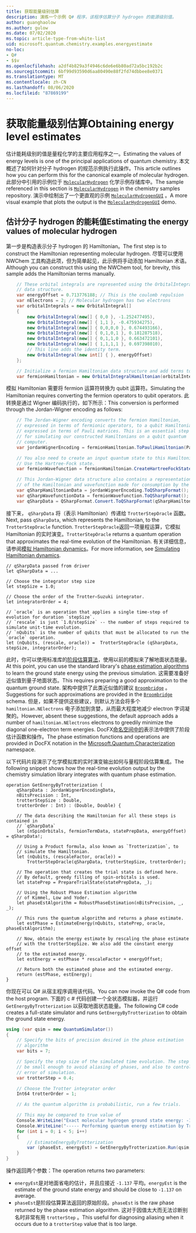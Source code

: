 ```yaml
---
title: 获取能量级别估算
description: 演练一个示例 Q# 程序，该程序估算分子 hydrogen 的能源级别值。
author: guanghaolow
ms.author: gulow
ms.date: 07/02/2020
ms.topic: article-type-from-white-list
uid: microsoft.quantum.chemistry.examples.energyestimate
no-loc:
- Q#
- $$v
ms.openlocfilehash: a2df4b829a3f4946c6de6e6b80ad72a5bc192b2c
ms.sourcegitcommit: 6bf99d93590d6aa80490e88f2fd74dbbee8e0371
ms.translationtype: MT
ms.contentlocale: zh-CN
ms.lasthandoff: 08/06/2020
ms.locfileid: "87869199"
---
```

# <a name="obtaining-energy-level-estimates"></a><span data-ttu-id="5cdf6-103">获取能量级别估算</span><span class="sxs-lookup"><span data-stu-id="5cdf6-103">Obtaining energy level estimates</span></span>
<span data-ttu-id="5cdf6-104">估计能耗级别的值是量程化学的主要应用程序之一。</span><span class="sxs-lookup"><span data-stu-id="5cdf6-104">Estimating the values of energy levels is one of the principal applications of quantum chemistry.</span></span> <span data-ttu-id="5cdf6-105">本文概述了如何针对分子 hydrogen 的规范示例执行此操作。</span><span class="sxs-lookup"><span data-stu-id="5cdf6-105">This article outlines how you can perform this for the canonical example of molecular hydrogen.</span></span> <span data-ttu-id="5cdf6-106">此部分中引用的示例位于 [`MolecularHydrogen`](https://github.com/microsoft/Quantum/tree/master/samples/chemistry/MolecularHydrogen) 化学示例存储库中。</span><span class="sxs-lookup"><span data-stu-id="5cdf6-106">The sample referenced in this section is [`MolecularHydrogen`](https://github.com/microsoft/Quantum/tree/master/samples/chemistry/MolecularHydrogen) in the chemistry samples repository.</span></span> <span data-ttu-id="5cdf6-107">演示中绘制出了一个更直观的示例 [`MolecularHydrogenGUI`](https://github.com/microsoft/Quantum/tree/master/samples/chemistry/MolecularHydrogenGUI) 。</span><span class="sxs-lookup"><span data-stu-id="5cdf6-107">A more visual example that plots the output is the [`MolecularHydrogenGUI`](https://github.com/microsoft/Quantum/tree/master/samples/chemistry/MolecularHydrogenGUI) demo.</span></span>

## <a name="estimating-the-energy-values-of-molecular-hydrogen"></a><span data-ttu-id="5cdf6-108">估计分子 hydrogen 的能耗值</span><span class="sxs-lookup"><span data-stu-id="5cdf6-108">Estimating the energy values of molecular hydrogen</span></span>

<span data-ttu-id="5cdf6-109">第一步是构造表示分子 hydrogen 的 Hamiltonian。</span><span class="sxs-lookup"><span data-stu-id="5cdf6-109">The first step is to construct the Hamiltonian representing molecular hydrogen.</span></span> <span data-ttu-id="5cdf6-110">尽管可以使用 NWChem 工具构造此项，但为简单起见，此示例将手动添加 Hamiltonian 术语。</span><span class="sxs-lookup"><span data-stu-id="5cdf6-110">Although you can construct this using the NWChem tool, for brevity, this sample adds the Hamiltonian terms manually.</span></span>

```csharp
    // These orbital integrals are represented using the OrbitalIntegral
    // data structure.
    var energyOffset = 0.713776188; // This is the coulomb repulsion
    var nElectrons = 2; // Molecular hydrogen has two electrons
    var orbitalIntegrals = new OrbitalIntegral[]
    {
        new OrbitalIntegral(new[] { 0,0 }, -1.252477495),
        new OrbitalIntegral(new[] { 1,1 }, -0.475934275),
        new OrbitalIntegral(new[] { 0,0,0,0 }, 0.674493166),
        new OrbitalIntegral(new[] { 0,1,0,1 }, 0.181287518),
        new OrbitalIntegral(new[] { 0,1,1,0 }, 0.663472101),
        new OrbitalIntegral(new[] { 1,1,1,1 }, 0.697398010),
        // This line adds the identity term.
        new OrbitalIntegral(new int[] { }, energyOffset)
    };

    // Initialize a fermion Hamiltonian data structure and add terms to it.
    var fermionHamiltonian = new OrbitalIntegralHamiltonian(orbitalIntegrals).ToFermionHamiltonian();
```

<span data-ttu-id="5cdf6-111">模拟 Hamiltonian 需要将 fermion 运算符转换为 qubit 运算符。</span><span class="sxs-lookup"><span data-stu-id="5cdf6-111">Simulating the Hamiltonian requires converting the fermion operators to qubit operators.</span></span> <span data-ttu-id="5cdf6-112">此转换是通过 Wigner 编码执行的，如下所示：</span><span class="sxs-lookup"><span data-stu-id="5cdf6-112">This conversion is performed through the Jordan-Wigner encoding as follows:</span></span>

```csharp
    // The Jordan-Wigner encoding converts the fermion Hamiltonian, 
    // expressed in terms of fermionic operators, to a qubit Hamiltonian,
    // expressed in terms of Pauli matrices. This is an essential step
    // for simulating our constructed Hamiltonians on a qubit quantum
    // computer.
    var jordanWignerEncoding = fermionHamiltonian.ToPauliHamiltonian(Pauli.QubitEncoding.JordanWigner);

    // You also need to create an input quantum state to this Hamiltonian.
    // Use the Hartree-Fock state.
    var fermionWavefunction = fermionHamiltonian.CreateHartreeFockState(nElectrons);

    // This Jordan-Wigner data structure also contains a representation 
    // of the Hamiltonian and wavefunction made for consumption by the Q# operations.
    var qSharpHamiltonianData = jordanWignerEncoding.ToQSharpFormat();
    var qSharpWavefunctionData = fermionWavefunction.ToQSharpFormat();
    var qSharpData = QSharpFormat.Convert.ToQSharpFormat(qSharpHamiltonianData, qSharpWavefunctionData);
```

<span data-ttu-id="5cdf6-113">接下来， `qSharpData` 将（表示 Hamiltonian）传递给 `TrotterStepOracle` 函数。</span><span class="sxs-lookup"><span data-stu-id="5cdf6-113">Next, pass `qSharpData`, which represents the Hamiltonian, to the `TrotterStepOracle` function.</span></span> <span data-ttu-id="5cdf6-114">`TrotterStepOracle`返回一项量程运算，它模拟 Hamiltonian 的实时演变。</span><span class="sxs-lookup"><span data-stu-id="5cdf6-114">`TrotterStepOracle` returns a quantum operation that approximates the real-time evolution of the Hamiltonian.</span></span> <span data-ttu-id="5cdf6-115">有关详细信息，请参阅[模拟 Hamiltonian dynamics](xref:microsoft.quantum.chemistry.concepts.simulationalgorithms)。</span><span class="sxs-lookup"><span data-stu-id="5cdf6-115">For more information, see [Simulating Hamiltonian dynamics](xref:microsoft.quantum.chemistry.concepts.simulationalgorithms).</span></span>

```qsharp
// qSharpData passed from driver
let qSharpData = ... 

// Choose the integrator step size
let stepSize = 1.0;

// Choose the order of the Trotter—Suzuki integrator.
let integratorOrder = 4;

// `oracle` is an operation that applies a single time-step of evolution for duration `stepSize`.
// `rescale` is just `1.0/stepSize` -- the number of steps required to simulate unit-time evolution.
// `nQubits` is the number of qubits that must be allocated to run the `oracle` operation.
let (nQubits, (rescale, oracle)) =  TrotterStepOracle (qSharpData, stepSize, integratorOrder);
```

<span data-ttu-id="5cdf6-116">此时，你可以使用标准库的[阶段估算算法](xref:microsoft.quantum.libraries.characterization)，使用以前的模拟来了解地面状态能量。</span><span class="sxs-lookup"><span data-stu-id="5cdf6-116">At this point, you can use the standard library's [phase estimation algorithms](xref:microsoft.quantum.libraries.characterization) to learn the ground state energy using the previous simulation.</span></span> <span data-ttu-id="5cdf6-117">这需要准备好近似值到量子地面状态。</span><span class="sxs-lookup"><span data-stu-id="5cdf6-117">This requires preparing a good approximation to the quantum ground state.</span></span> <span data-ttu-id="5cdf6-118">架构中提供了此类近似值的建议 [`Broombridge`](xref:microsoft.quantum.libraries.chemistry.schema.broombridge) 。</span><span class="sxs-lookup"><span data-stu-id="5cdf6-118">Suggestions for such approximations are provided in the [`Broombridge`](xref:microsoft.quantum.libraries.chemistry.schema.broombridge) schema.</span></span> <span data-ttu-id="5cdf6-119">但是，如果不提供这些建议，则默认方法会将多个 `hamiltonian.NElectrons` 电子添加到贪婪，从而最大程度地减少 electron 字词凝聚的。</span><span class="sxs-lookup"><span data-stu-id="5cdf6-119">However, absent these suggestions, the default approach adds a number of `hamiltonian.NElectrons` electrons to greedily minimize the diagonal one-electron term energies.</span></span> <span data-ttu-id="5cdf6-120">DocFX[命名空间中的](xref:microsoft.quantum.characterization)表示法中提供了阶段估计函数和操作。</span><span class="sxs-lookup"><span data-stu-id="5cdf6-120">The phase estimation functions and operations are provided in DocFX notation in the [Microsoft.Quantum.Characterization](xref:microsoft.quantum.characterization) namespace.</span></span>

<span data-ttu-id="5cdf6-121">以下代码片段演示了化学模拟库的实时演变输出如何与量程阶段估算集成。</span><span class="sxs-lookup"><span data-stu-id="5cdf6-121">The following snippet shows how the real-time evolution output by the chemistry simulation library integrates with quantum phase estimation.</span></span>

```qsharp
operation GetEnergyByTrotterization (
    qSharpData : JordanWignerEncodingData, 
    nBitsPrecision : Int, 
    trotterStepSize : Double, 
    trotterOrder : Int) : (Double, Double) {
    
    // The data describing the Hamiltonian for all these steps is contained in
    // `qSharpData`
    let (nSpinOrbitals, fermionTermData, statePrepData, energyOffset) = qSharpData!;
    
    // Using a Product formula, also known as `Trotterization`, to
    // simulate the Hamiltonian.
    let (nQubits, (rescaleFactor, oracle)) = 
        TrotterStepOracle(qSharpData, trotterStepSize, trotterOrder);
    
    // The operation that creates the trial state is defined here.
    // By default, greedy filling of spin-orbitals is used.
    let statePrep = PrepareTrialState(statePrepData, _);
    
    // Using the Robust Phase Estimation algorithm
    // of Kimmel, Low and Yoder.
    let phaseEstAlgorithm = RobustPhaseEstimation(nBitsPrecision, _, _);
    
    // This runs the quantum algorithm and returns a phase estimate.
    let estPhase = EstimateEnergy(nQubits, statePrep, oracle, phaseEstAlgorithm);
    
    // Now, obtain the energy estimate by rescaling the phase estimate
    // with the trotterStepSize. We also add the constant energy offset
    // to the estimated energy.
    let estEnergy = estPhase * rescaleFactor + energyOffset;
    
    // Return both the estimated phase and the estimated energy.
    return (estPhase, estEnergy);
}
```

<span data-ttu-id="5cdf6-122">你现在可以 Q# 从宿主程序调用该代码。</span><span class="sxs-lookup"><span data-stu-id="5cdf6-122">You can now invoke the Q# code from the host program.</span></span> <span data-ttu-id="5cdf6-123">下面的 c # 代码创建一个全状态模拟器，并运行 `GetEnergyByTrotterization` 以获取地面状态能量。</span><span class="sxs-lookup"><span data-stu-id="5cdf6-123">The following C# code creates a full-state simulator and runs `GetEnergyByTrotterization` to obtain the ground state energy.</span></span>

```csharp
using (var qsim = new QuantumSimulator())
{
    // Specify the bits of precision desired in the phase estimation 
    // algorithm
    var bits = 7;

    // Specify the step size of the simulated time evolution. The step size needs to
    // be small enough to avoid aliasing of phases, and also to control the
    // error of simulation.
    var trotterStep = 0.4;

    // Choose the Trotter integrator order
    Int64 trotterOrder = 1;

    // As the quantum algorithm is probabilistic, run a few trials.

    // This may be compared to true value of
    Console.WriteLine("Exact molecular hydrogen ground state energy: -1.137260278.\n");
    Console.WriteLine("----- Performing quantum energy estimation by Trotter simulation algorithm");
    for (int i = 0; i < 5; i++)
    {
        // EstimateEnergyByTrotterization
        var (phaseEst, energyEst) = GetEnergyByTrotterization.Run(qsim, qSharpData, bits, trotterStep, trotterOrder).Result;
    }
}
```

<span data-ttu-id="5cdf6-124">操作返回两个参数：</span><span class="sxs-lookup"><span data-stu-id="5cdf6-124">The operation returns two parameters:</span></span> 

- <span data-ttu-id="5cdf6-125">`energyEst`是对地面省电的估计，并且应接近 `-1.137` 平均。</span><span class="sxs-lookup"><span data-stu-id="5cdf6-125">`energyEst` is the estimate of the ground state energy and should be close to `-1.137` on average.</span></span> 
- <span data-ttu-id="5cdf6-126">`phaseEst`是阶段估算算法返回的原始阶段。</span><span class="sxs-lookup"><span data-stu-id="5cdf6-126">`phaseEst` is the raw phase returned by the phase estimation algorithm.</span></span> <span data-ttu-id="5cdf6-127">这对于因值太大而无法诊断别名时非常有用 `trotterStep` 。</span><span class="sxs-lookup"><span data-stu-id="5cdf6-127">This useful for diagnosing aliasing when it occurs due to a `trotterStep` value that is too large.</span></span>
